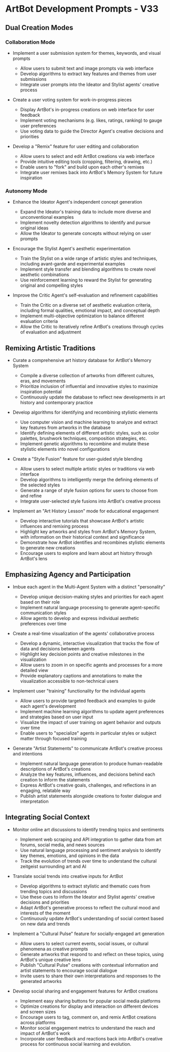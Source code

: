 # ArtBot Development Prompts - V33

## Dual Creation Modes

### Collaboration Mode
- Implement a user submission system for themes, keywords, and visual prompts
  - Allow users to submit text and image prompts via web interface
  - Develop algorithms to extract key features and themes from user submissions
  - Integrate user prompts into the Ideator and Stylist agents' creative process

- Create a user voting system for work-in-progress pieces
  - Display ArtBot's in-progress creations on web interface for user feedback
  - Implement voting mechanisms (e.g. likes, ratings, ranking) to gauge user preferences
  - Use voting data to guide the Director Agent's creative decisions and priorities

- Develop a "Remix" feature for user editing and collaboration
  - Allow users to select and edit ArtBot creations via web interface
  - Provide intuitive editing tools (cropping, filtering, drawing, etc.) 
  - Enable users to "fork" and build upon each other's remixes
  - Integrate user remixes back into ArtBot's Memory System for future inspiration

### Autonomy Mode
- Enhance the Ideator Agent's independent concept generation
  - Expand the Ideator's training data to include more diverse and unconventional examples
  - Implement novelty detection algorithms to identify and pursue original ideas
  - Allow the Ideator to generate concepts without relying on user prompts

- Encourage the Stylist Agent's aesthetic experimentation
  - Train the Stylist on a wide range of artistic styles and techniques, including avant-garde and experimental examples
  - Implement style transfer and blending algorithms to create novel aesthetic combinations
  - Use reinforcement learning to reward the Stylist for generating original and compelling styles

- Improve the Critic Agent's self-evaluation and refinement capabilities
  - Train the Critic on a diverse set of aesthetic evaluation criteria, including formal qualities, emotional impact, and conceptual depth
  - Implement multi-objective optimization to balance different evaluation criteria
  - Allow the Critic to iteratively refine ArtBot's creations through cycles of evaluation and adjustment

## Remixing Artistic Traditions

- Curate a comprehensive art history database for ArtBot's Memory System
  - Compile a diverse collection of artworks from different cultures, eras, and movements
  - Prioritize inclusion of influential and innovative styles to maximize inspiration potential
  - Continuously update the database to reflect new developments in art history and contemporary practice

- Develop algorithms for identifying and recombining stylistic elements
  - Use computer vision and machine learning to analyze and extract key features from artworks in the database
  - Identify defining elements of different artistic styles, such as color palettes, brushwork techniques, composition strategies, etc.
  - Implement genetic algorithms to recombine and mutate these stylistic elements into novel configurations

- Create a "Style Fusion" feature for user-guided style blending
  - Allow users to select multiple artistic styles or traditions via web interface
  - Develop algorithms to intelligently merge the defining elements of the selected styles
  - Generate a range of style fusion options for users to choose from and refine
  - Integrate user-selected style fusions into ArtBot's creative process

- Implement an "Art History Lesson" mode for educational engagement
  - Develop interactive tutorials that showcase ArtBot's artistic influences and remixing process
  - Highlight key artworks and styles from ArtBot's Memory System, with information on their historical context and significance
  - Demonstrate how ArtBot identifies and recombines stylistic elements to generate new creations
  - Encourage users to explore and learn about art history through ArtBot's lens

## Emphasizing Agency and Participation

- Imbue each agent in the Multi-Agent System with a distinct "personality" 
  - Develop unique decision-making styles and priorities for each agent based on their role
  - Implement natural language processing to generate agent-specific communication styles
  - Allow agents to develop and express individual aesthetic preferences over time

- Create a real-time visualization of the agents' collaborative process
  - Develop a dynamic, interactive visualization that tracks the flow of data and decisions between agents
  - Highlight key decision points and creative milestones in the visualization
  - Allow users to zoom in on specific agents and processes for a more detailed view
  - Provide explanatory captions and annotations to make the visualization accessible to non-technical users

- Implement user "training" functionality for the individual agents
  - Allow users to provide targeted feedback and examples to guide each agent's development
  - Implement machine learning algorithms to update agent preferences and strategies based on user input
  - Visualize the impact of user training on agent behavior and outputs over time
  - Enable users to "specialize" agents in particular styles or subject matter through focused training

- Generate "Artist Statements" to communicate ArtBot's creative process and intentions
  - Implement natural language generation to produce human-readable descriptions of ArtBot's creations
  - Analyze the key features, influences, and decisions behind each creation to inform the statements
  - Express ArtBot's creative goals, challenges, and reflections in an engaging, relatable way
  - Publish artist statements alongside creations to foster dialogue and interpretation

## Integrating Social Context

- Monitor online art discussions to identify trending topics and sentiments
  - Implement web scraping and API integration to gather data from art forums, social media, and news sources
  - Use natural language processing and sentiment analysis to identify key themes, emotions, and opinions in the data
  - Track the evolution of trends over time to understand the cultural zeitgeist surrounding art and AI

- Translate social trends into creative inputs for ArtBot
  - Develop algorithms to extract stylistic and thematic cues from trending topics and discussions
  - Use these cues to inform the Ideator and Stylist agents' creative decisions and priorities
  - Adapt ArtBot's generative process to reflect the cultural mood and interests of the moment
  - Continuously update ArtBot's understanding of social context based on new data and trends

- Implement a "Cultural Pulse" feature for socially-engaged art generation
  - Allow users to select current events, social issues, or cultural phenomena as creative prompts
  - Generate artworks that respond to and reflect on these topics, using ArtBot's unique creative lens
  - Publish "Cultural Pulse" creations with contextual information and artist statements to encourage social dialogue
  - Invite users to share their own interpretations and responses to the generated artworks

- Develop social sharing and engagement features for ArtBot creations
  - Implement easy sharing buttons for popular social media platforms
  - Optimize creations for display and interaction on different devices and screen sizes
  - Encourage users to tag, comment on, and remix ArtBot creations across platforms
  - Monitor social engagement metrics to understand the reach and impact of ArtBot's work
  - Incorporate user feedback and reactions back into ArtBot's creative process for continuous social learning and evolution. 